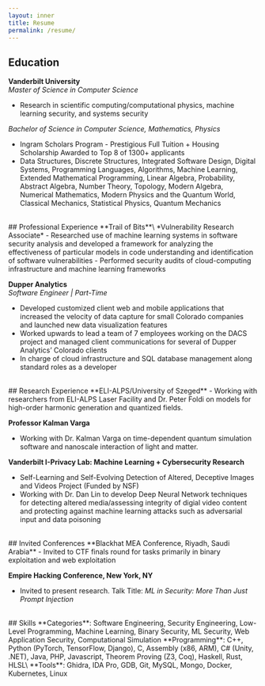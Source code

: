 ```yaml
---
layout: inner
title: Resume
permalink: /resume/
---
```

## Education

**Vanderbilt University**\
*Master of Science in Computer Science*
- Research in scientific computing/computational physics, machine learning security, and systems security

*Bachelor of Science in Computer Science, Mathematics, Physics*
- Ingram Scholars Program - Prestigious Full Tuition + Housing Scholarship Awarded to Top 8 of 1300+ applicants
- Data Structures, Discrete Structures, Integrated Software Design, Digital Systems, Programming
Languages, Algorithms, Machine Learning, Extended Mathematical Programming, Linear Algebra, Probability, Abstract Algebra, 
Number Theory, Topology, Modern Algebra, Numerical Mathematics, Modern Physics and the Quantum World, Classical Mechanics, 
Statistical Physics, Quantum Mechanics

<br>
## Professional Experience
**Trail of Bits**\
*Vulnerability Research Associate*
- Researched use of machine learning systems in software security analysis and developed a framework for analyzing the
effectiveness of particular models in code understanding and identification of software vulnerabilities
- Performed security audits of cloud-computing infrastructure and machine learning frameworks

**Dupper Analytics**\
*Software Engineer | Part-Time*
- Developed customized client web and mobile applications that increased the velocity of data capture for small Colorado
companies and launched new data visualization features
- Worked upwards to lead a team of 7 employees working on the DACS project and managed client communications for
several of Dupper Analytics’ Colorado clients
- In charge of cloud infrastructure and SQL database management along standard roles as a developer

<br>
## Research Experience
**ELI-ALPS/University of Szeged**
- Working with researchers from ELI-ALPS Laser Facility and Dr. Peter Foldi on models for high-order harmonic generation and 
quantized fields.

**Professor Kalman Varga**
- Working with Dr. Kalman Varga on time-dependent quantum simulation software and nanoscale interaction of light and matter.

**Vanderbilt I-Privacy Lab: Machine Learning + Cybersecurity Research**
- Self-Learning and Self-Evolving Detection of Altered, Deceptive Images and Videos Project (Funded by NSF)
- Working with Dr. Dan Lin to develop Deep Neural Network techniques for detecting altered media/assessing integrity of
digial video content and protecting against machine learning attacks such as adversarial input and data poisoning

<br>
## Invited Conferences
**Blackhat MEA Conference, Riyadh, Saudi Arabia**
- Invited to CTF finals round for tasks primarily in binary exploitation and web exploitation

**Empire Hacking Conference, New York, NY**
- Invited to present research. Talk Title: *ML in Security: More Than Just Prompt Injection*

<br>
## Skills
**Categories**: Software Engineering, Security Engineering, Low-Level Programming, Machine Learning, Binary Security, ML Security, Web Application Security, Computational Simulation
**Programming**: C++, Python (PyTorch, TensorFlow, Django), C, Assembly (x86, ARM), C# (Unity, .NET), Java, PHP, Javascript, Theorem Proving (Z3, Coq), Haskell, Rust, HLSL\
**Tools**: Ghidra, IDA Pro, GDB, Git, MySQL, Mongo, Docker, Kubernetes, Linux

